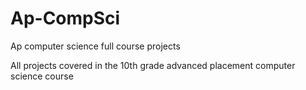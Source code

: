 # Ap-CompSci
Ap computer science full course projects

All projects covered in the 10th grade advanced placement computer science course
